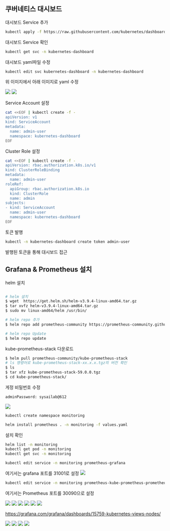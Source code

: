 ## 쿠버네티스 대시보드

대시보드 Service 추가
```bash
kubectl apply -f https://raw.githubusercontent.com/kubernetes/dashboard/v2.7.0/aio/deploy/recommended.yaml
```

대시보드 Service 확인
```bash
kubectl get svc -n kubernetes-dashboard
```

대시보드 yaml파일 수정
```bash
kubectl edit svc kubernetes-dashboard -n kubernetes-dashboard
```
위 이미지에서 아래 이미지로 yaml 수정

<img src = "https://github.com/BodleHG/ComputingContinuumEnv/assets/89232601/a039d7ce-ceba-44f7-a03b-e44f61deb995">

<img src = "https://github.com/BodleHG/ComputingContinuumEnv/assets/89232601/da0325d7-4135-481c-b9e4-4e4bd58ca2ae">

Service Account 설정
```bash
cat <<EOF | kubectl create -f -
apiVersion: v1
kind: ServiceAccount
metadata:
  name: admin-user
  namespace: kubernetes-dashboard
EOF
```

Cluster Role 설정
```bash
cat <<EOF | kubectl create -f -
apiVersion: rbac.authorization.k8s.io/v1
kind: ClusterRoleBinding
metadata:
  name: admin-user
roleRef:
  apiGroup: rbac.authorization.k8s.io
  kind: ClusterRole
  name: admin
subjects:
- kind: ServiceAccount
  name: admin-user
  namespace: kubernetes-dashboard
EOF
```

토큰 발행
```bash
kubectl -n kubernetes-dashboard create token admin-user
```

발행된 토큰을 통해 대시보드 접근


## Grafana & Prometheus 설치

helm 설치
```bash

# helm 설치
$ wget  https://get.helm.sh/helm-v3.9.4-linux-amd64.tar.gz
$ tar xvfz helm-v3.9.4-linux-amd64.tar.gz
$ sudo mv linux-amd64/helm /usr/bin/

# helm repo 추가
$ helm repo add prometheus-community https://prometheus-community.github.io/helm-charts

# helm repo Update
$ helm repo update
```

kube-prometheus-stack 다운로드
```bash
$ helm pull prometheus-community/kube-prometheus-stack
# ls 명령어로 kube-prometheus-stack-xx.x.x.tgz의 버전 확인
$ ls
$ tar xfz kube-prometheus-stack-59.0.0.tgz
$ cd kube-prometheus-stack/
```

게정 비밀번호 수정
```bash
adminPassword: sysailab@612
```

<img src = "https://github.com/BodleHG/ComputingContinuumEnv/assets/89232601/c860d3cd-7408-4492-bad0-9f090d6641a9">

```bash
kubectl create namespace monitoring
```

```bash
helm install prometheus . -n monitoring -f values.yaml
```

설치 확인
```bash
helm list -n monitoring
kubectl get pod -n monitoring
kubectl get svc -n monitoring
```

```bash
kubectl edit service -n monitoring prometheus-grafana
```

여기서는 grafana 포트를 31001로 설정
<img src = "https://github.com/BodleHG/ComputingContinuumEnv/assets/89232601/e280e69a-869b-4255-a64f-adc2d93ce0c3">



```bash
kubectl edit service -n monitoring prometheus-kube-prometheus-prometheus
```

여기서는 Prometheus 포트를 30090으로 설정

<img src = "https://github.com/BodleHG/ComputingContinuumEnv/assets/89232601/62e6f011-27f5-42f8-a18a-41d28312dadd">


<img src = "https://github.com/BodleHG/ComputingContinuumEnv/assets/89232601/cf702069-2f26-42aa-b60c-8278d3e2197a">

<img src = "https://github.com/BodleHG/ComputingContinuumEnv/assets/89232601/05ac700e-31e1-4433-acd2-f2a23ab80826">

<img src = "https://github.com/BodleHG/ComputingContinuumEnv/assets/89232601/99703ade-7208-420c-86d9-69f266bd1c37">

<img src = "https://github.com/BodleHG/ComputingContinuumEnv/assets/89232601/4430cc44-2a08-42c8-adb2-6eb31ab2e78a">

<img src = "https://github.com/BodleHG/ComputingContinuumEnv/assets/89232601/33c09c49-e011-43d2-b86e-91c30662cdf5">

https://grafana.com/grafana/dashboards/15759-kubernetes-views-nodes/

<img src = "https://github.com/BodleHG/ComputingContinuumEnv/assets/89232601/2c2689c9-db47-415d-b9eb-9a5e7b2c4c4d">

<img src = "https://github.com/BodleHG/ComputingContinuumEnv/assets/89232601/a605cef7-137e-41e0-866d-1a842cce6501">

<img src = "https://github.com/BodleHG/ComputingContinuumEnv/assets/89232601/a1c18ad6-8e1d-4886-866d-d5a7a5138dd1">

<img src = "https://github.com/BodleHG/ComputingContinuumEnv/assets/89232601/ac943587-6728-4163-9b1d-c82efafd15eb">


